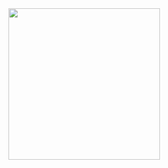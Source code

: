 <img width="300px" src="https://user-images.githubusercontent.com/73075252/184960282-66beac65-028f-4459-85a0-d51a0fa739d2.gif">
